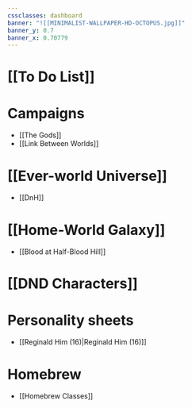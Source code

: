 ```yaml
---
cssclasses: dashboard
banner: "![[MINIMALIST-WALLPAPER-HD-OCTOPUS.jpg]]"
banner_y: 0.7
banner_x: 0.70779
---
```

# [[To Do List]]
# Campaigns
- [[The Gods]]
- [[Link Between Worlds]]
# [[Ever-world Universe]]
- [[DnH]]
# [[Home-World Galaxy]]
- [[Blood at Half-Blood Hill]]
# [[DND Characters]]
# Personality sheets
- [[Reginald Him (16)|Reginald Him (16)]]
# Homebrew
- [[Homebrew Classes]]